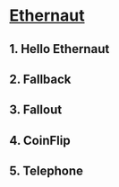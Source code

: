 # [Ethernaut](https://ethernaut.openzeppelin.com/)

## 1. Hello Ethernaut

## 2. Fallback

## 3. Fallout

## 4. CoinFlip

## 5. Telephone
